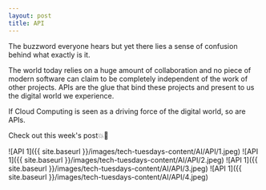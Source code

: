 ```yaml
---
layout: post
title: API
---
```

<p>The buzzword everyone hears but yet there lies a sense of confusion behind what exactly is it.<p/>
<p>The world today relies on a huge amount of collaboration and no piece of modern software can claim to be completely independent of the work of other projects. APIs are the glue that bind these projects and present to us the digital world we experience.<p/>
<p>If Cloud Computing is seen as a driving force of the digital world, so are APIs.<p/>
<p>Check out this week's post💥💫<p/>

![API 1]({{ site.baseurl }}/images/tech-tuesdays-content/AI/API/1.jpeg)
![API 1]({{ site.baseurl }}/images/tech-tuesdays-content/AI/API/2.jpeg)
![API 1]({{ site.baseurl }}/images/tech-tuesdays-content/AI/API/3.jpeg)
![API 1]({{ site.baseurl }}/images/tech-tuesdays-content/AI/API/4.jpeg)

